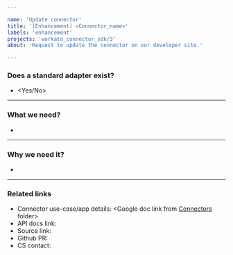 ```yaml
---

name: 'Update connector'
title: '[Enhancement] <Connector_name>'
labels: 'enhancement'
projects: 'workato_connector_sdk/3'
about: 'Request to update the connector on our developer site.'

---
```


### Does a standard adapter exist?
- <Yes/No>
_______
### What we need?
-
_______
### Why we need it?
-
_______
### Related links
- Connector use-case/app details: <Google doc link from [Connectors](https://drive.google.com/drive/u/0/folders/0B61qGh7s8yCwQU1hS2ZpUnBoNlU) folder>
- API docs link: 
- Source link: 
- Github PR: 
- CS contact: 
